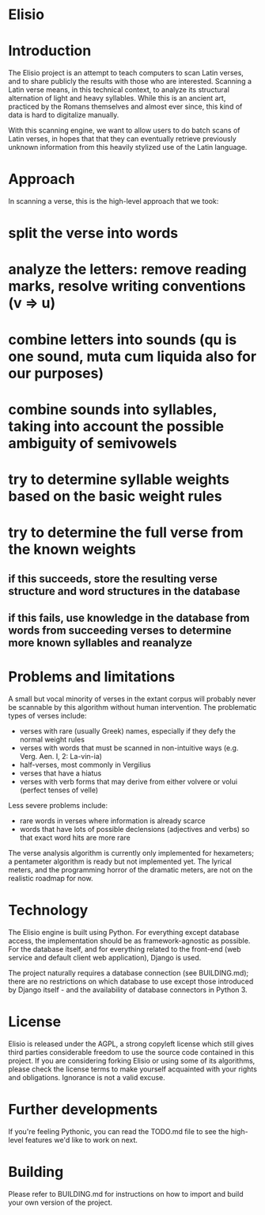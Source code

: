Elisio
==

Introduction
===

The Elisio project is an attempt to teach computers to scan Latin verses, and to share publicly the results with those who are interested.
Scanning a Latin verse means, in this technical context, to analyze its structural alternation of light and heavy syllables.
While this is an ancient art, practiced by the Romans themselves and almost ever since, this kind of data is hard to digitalize manually.

With this scanning engine, we want to allow users to do batch scans of Latin verses,
in hopes that that they can eventually retrieve previously unknown information from this heavily stylized use of the Latin language.

Approach
===

In scanning a verse, this is the high-level approach that we took:
# split the verse into words
# analyze the letters: remove reading marks, resolve writing conventions (v => u)
# combine letters into sounds (qu is one sound, muta cum liquida also for our purposes)
# combine sounds into syllables, taking into account the possible ambiguity of semivowels
# try to determine syllable weights based on the basic weight rules
# try to determine the full verse from the known weights
## if this succeeds, store the resulting verse structure and word structures in the database
## if this fails, use knowledge in the database from words from succeeding verses to determine more known syllables and reanalyze

Problems and limitations
===

A small but vocal minority of verses in the extant corpus will probably never be scannable by this algorithm without human intervention.
The problematic types of verses include:

* verses with rare (usually Greek) names, especially if they defy the normal weight rules
* verses with words that must be scanned in non-intuitive ways (e.g. Verg. Aen. I, 2: La-vin-ia)
* half-verses, most commonly in Vergilius
* verses that have a hiatus
* verses with verb forms that may derive from either volvere or volui (perfect tenses of velle)

Less severe problems include:
* rare words in verses where information is already scarce
* words that have lots of possible declensions (adjectives and verbs) so that exact word hits are more rare

The verse analysis algorithm is currently only implemented for hexameters; a pentameter algorithm is ready but not implemented yet.
The lyrical meters, and the programming horror of the dramatic meters, are not on the realistic roadmap for now.

Technology
===

The Elisio engine is built using Python. For everything except database access, the implementation should be as framework-agnostic as possible.
For the database itself, and for everything related to the front-end (web service and default client web application), Django is used.

The project naturally requires a database connection (see BUILDING.md);
there are no restrictions on which database to use except those introduced by Django itself - and the availability of database connectors in Python 3.

License
===

Elisio is released under the AGPL, a strong copyleft license which still gives third parties considerable freedom to use the source code contained in this project.
If you are considering forking Elisio or using some of its algorithms, please check the license terms to make yourself acquainted with your rights and obligations.
Ignorance is not a valid excuse.

Further developments
===

If you're feeling Pythonic, you can read the TODO.md file to see the high-level features we'd like to work on next.

Building
===

Please refer to BUILDING.md for instructions on how to import and build your own version of the project.
